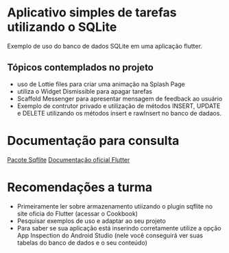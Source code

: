 # Aplicativo simples de tarefas utilizando o SQLite

Exemplo de uso do banco de dados SQLite em uma aplicação flutter.

## Tópicos contemplados no projeto

- uso de Lottie files para criar uma animação na Splash Page
- utiliza o Widget Dismissible para apagar tarefas
- Scaffold Messenger para apresentar mensagem de feedback ao usuário 
- Exemplo de contrutor privado e utilização de métodos INSERT, UPDATE e DELETE utilizando os métodos insert e rawInsert no banco de dadaos.

# Documentação para consulta

[Pacote Sqflite](https://pub.dev/packages/sqflite)
[Documentação oficial Flutter](https://docs.flutter.dev/cookbook/persistence/sqlite)

# Recomendações a turma

- Primeiramente ler sobre armazenamento utiizando o plugin sqflite no site oficia do Flutter (acessar o Cookbook)
- Pesquisar exemplos de uso e adaptar ao seu projeto
- Para saber se sua aplicação está inserindo corretamente utilize a opção App Inspection do Android Studio (nele você conseguirá ver suas tabelas do banco de dados e o seu conteúdo)
